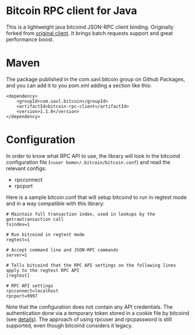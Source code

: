 Bitcoin RPC client for Java
==================
This is a lightweight java bitcoind JSON-RPC client binding.
Originally forked from [original client](https://github.com/Polve/bitcoin-rpc-client).
It brings batch requests support and great performance boost.

Maven
=====
The package published in the com.savl.bitcoin group on Github Packages, and you can add it to you pom.xml adding a section like this:

```
<dependency>
    <groupId>com.savl.bitcoin</groupId>
    <artifactId>bitcoin-rpc-client</artifactId>
    <version>1.1.0</version>
</dependency>
```


Configuration
=====
In order to know what RPC API to use, the library will look in the bitcoind configuration file (`<user home>/.bitcoin/bitcoin.conf`) and read the relevant configs:
- rpcconnect
- rpcport

Here is a sample bitcoin.conf that will setup bitcoind to run in regtest mode and in a way compatible with this library:

```
# Maintain full transaction index, used in lookups by the getrawtransaction call
txindex=1

# Run bitcoind in regtest mode
regtest=1

# Accept command line and JSON-RPC commands
server=1

# Tells bitcoind that the RPC API settings on the following lines apply to the regtest RPC API
[regtest]

# RPC API settings
rpcconnect=localhost
rpcport=9997
```

Note that the configuration does not contain any API credentials. The authentication done via a temporary token stored in a cookie file by bitcoind (see [details](https://bitcoin.org/en/release/v0.12.0#rpc-random-cookie-rpc-authentication)). The approach of using rpcuser and rpcpassword is still supported, even though bitcoind considers it legacy.